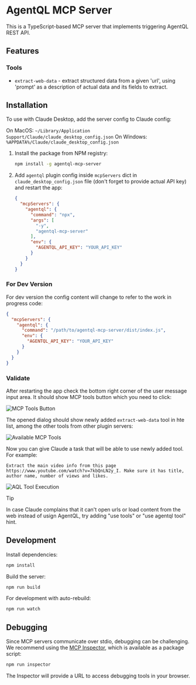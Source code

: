 # AgentQL MCP Server

This is a TypeScript-based MCP server that implements triggering AgentQL REST API.

## Features

### Tools

- `extract-web-data` - extract structured data from a given 'url', using 'prompt' as a description of actual data and its fields to extract.

## Installation

To use with Claude Desktop, add the server config to Claude config:

On MacOS: `~/Library/Application Support/Claude/claude_desktop_config.json`
On Windows: `%APPDATA%/Claude/claude_desktop_config.json`

1. Install the package from NPM registry:

    ```bash
    npm install -g agentql-mcp-server
    ```

2. Add `agentql` plugin config inside `mcpServers` dict in `claude_desktop_config.json` file (don't forget to provide actual API key) and restart the app:

    ```json title="claude_desktop_config.json"
    {
      "mcpServers": {
        "agentql": {
          "command": "npx",
          "args": [
            "-y",
            "agentql-mcp-server"
          ],
          "env": {
            "AGENTQL_API_KEY": "YOUR_API_KEY"
          }
        }
      }
    }
    ```

### For Dev Version

For dev version the config content will change to refer to the work in progress code:

```json
{
  "mcpServers": {
    "agentql": {
      "command": "/path/to/agentql-mcp-server/dist/index.js",
      "env": {
        "AGENTQL_API_KEY": "YOUR_API_KEY"
      }
    }
  }
}
```

### Validate

After restarting the app check the bottom right corner of the user message input area. It should show MCP tools button which you need to click:

![MCP Tools Button](../images/tools_btn.png)

The opened dialog should show newly added `extract-web-data` tool in hte list, among the other tools from other plugin servers:

![Available MCP Tools](../images/tools_list.png)

Now you can give Claude a task that will be able to use newly added tool. For example:

```text
Extract the main video info from this page https://www.youtube.com/watch?v=7kbQnLN2y_I. Make sure it has title, author name, number of views and likes.
```

![AQL Tool Execution](../images/aql_tool_result.png)

> [!TIP]
> In case Claude complains that it can't open urls or load content from the web instead of usign AgentQL, try adding "use tools" or "use agentql tool" hint.

## Development

Install dependencies:

```bash
npm install
```

Build the server:

```bash
npm run build
```

For development with auto-rebuild:

```bash
npm run watch
```

## Debugging

Since MCP servers communicate over stdio, debugging can be challenging. We recommend using the [MCP Inspector](https://github.com/modelcontextprotocol/inspector), which is available as a package script:

```bash
npm run inspector
```

The Inspector will provide a URL to access debugging tools in your browser.
